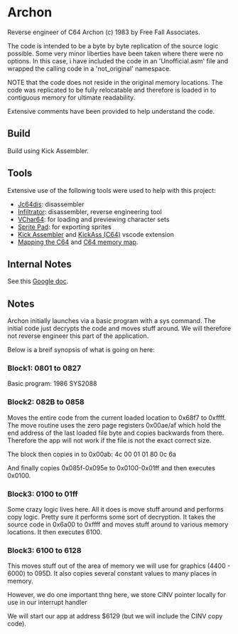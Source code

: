 # Archon
Reverse engineer of C64 Archon (c) 1983 by Free Fall Associates.

The code is intended to be a byte by byte replication of the source logic possible. Some very minor liberties have
been taken where there were no options. In this case, i have included the code in an 'Unofficial.asm' file and wrapped
the calling code in a 'not_original' namespace.

NOTE that the code does not reside in the original memory locations. The code was replicated to be fully relocatable
and therefore is loaded in to contiguous memory for ultimate readability.

Extensive comments have been provided to help understand the code.

## Build
Build using Kick Assembler.

## Tools
Extensive use of the following tools were used to help with this project:

- [Jc64dis](https://iceteam.itch.io/jc64dis): disassembler
- [Infiltrator](https://csdb.dk/release/?id=100129): disassembler, reverse engineering tool
- [VChar64](https://github.com/ricardoquesada/vchar64): for loading and previewing character sets
- [Sprite Pad](https://csdb.dk/release/?id=132081): for exporting sprites
- [Kick Assembler](http://theweb.dk/KickAssembler/Main.html#frontpage) and [KickAss (C64)](https://marketplace.visualstudio.com/items?itemName=CaptainJiNX.kickass-c64&ssr=false#review-details)
  vscode extension
- [Mapping the C64](http://unusedino.de/ec64/technical/project64/mapping_c64.html) and [C64 memory map](http://unusedino.de/ec64/technical/project64/mapping_c64.html).

## Internal Notes
See this [Google doc](https://docs.google.com/document/d/1egaTTunRm6hVrAze3NAH2yh1l5LNVVXULeHMXNHla-w).

## Notes

Archon initially launches via a basic program with a sys command. The initial code just decrypts the code and
moves stuff around. We will therefore not reverse engineer this part of the application.

Below is a breif synopsis of what is going on here:

### Block1: 0801 to 0827
Basic program: 
1986 SYS2088

### Block2: 082B to 0858
Moves the entire code from the current loaded location to 0x68f7 to 0xffff. The move routine uses the zero page
registers 0x00ae/af which hold the end address of the last loaded file byte and copies backwards from there.
Therefore the app will not work if the file is not the exact correct size.

The block then copies in to 0x00ab: 4c 00 01 01 80 0c 6a

And finally copies 0x085f-0x095e to 0x0100-0x01ff and then executes 0x0100.

### Block3: 0100 to 01ff
Some crazy logic lives here. All it does is move stuff around and performs copy logic. Pretty sure it performs some
sort of decryption. It takes the source code in 0x6a00 to 0xffff and moves stuff around to various memory locations.
It then executes 6100.

### Block3: 6100 to 6128
This moves stuff out of the area of memory we will use for graphics (4400 - 6000) to 095D. It also copies several
constant values to many places in memory.

However, we do one important thng here, we store CINV pointer locally for use in our interrupt handler

We will start our app at address $6129 (but we will include the CINV copy code).

